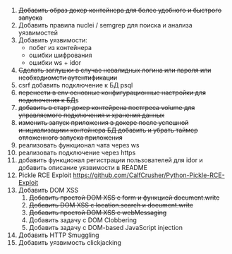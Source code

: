 01. ~~Добавить образ докер контейнера для более удобного и быстрого запуска~~
02. Добавить правила nuclei / semgrep для поиска и анализа уязвимостей
03. Добавить уязвимости:
    - побег из контейнера
    - ошибки шифрования 
    - ошибки ws + idor
04. ~~Cделать заглушки в случае невалидных логина или пароля или необходиомсти аутентификации~~
05. csrf добавить подключение к БД psql
06. ~~перенести в env основные конфигурационные настройки для подключения к БД~~s
07. ~~добавить в старт докер контейрена постгреса volume для управляемого подключения и хранения данных~~
08. ~~изменить запуск приложения в докере после успешной инициализациии контейнера БД добавить и убрать таймер отложенного запуска приложения~~
09. реализовать функционал чата через ws
10. реализовать подключение через https
11. добавить функционал регистрации пользователей для idor и добавить описание уязвимости в README
12. Pickle RCE Exploit https://github.com/CalfCrusher/Python-Pickle-RCE-Exploit
13. Добавить DOM XSS
    1. ~~Добавить простой DOM XSS с form и функцией document.write~~
    2. ~~Добавить DOM XSS с location.search и document.write~~
    3. ~~Добавить простой DOM XSS с webMessaging~~
    4. Добавить задачу с DOM Clobbering
    5. Добавить задачу с DOM-based JavaScript injection
14. Добавить HTTP Smuggling
15. Добавить уязвимость clickjacking